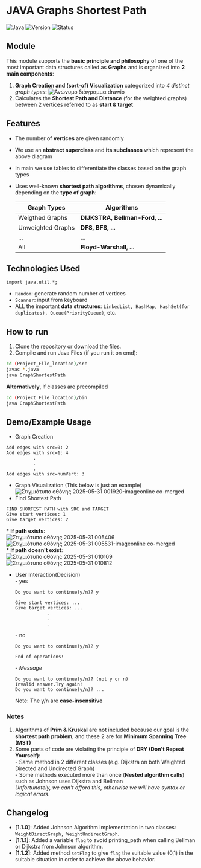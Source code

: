 # JAVA Graphs Shortest Path
![Java](https://img.shields.io/badge/Language-Java-blue)
![Version](https://img.shields.io/badge/Version-1.1.2-81497A)
![Status](https://img.shields.io/badge/Status-Completed-brightgreen)

## Module
This module supports the **basic principle and philosophy** of one of the most important data structures called as **Graphs** and is organized into **2 main components**:
1. **Graph Creation and (sort-of) Visualization** categorized into *4 distinct graph types*:
![Ανώνυμο διάγραμμα drawio](https://github.com/user-attachments/assets/6dfdb800-5da4-4f84-8935-ee5d259fcca8)
2. Calculates the **Shortest Path and Distance** (for the weighted graphs) between 2 vertices referred to as **start & target**

## Features
- The number of **vertices** are given randomly
- We use an **abstract superclass** and **its subclasses** which represent the above diagram
- In main we use tables to differentiate the classes based on the graph types 
- Uses well-known **shortest path algorithms**, chosen dynamically depending on the **type of graph**:
  
  | Graph Types        | Algorithms                       |
  |------------------  |----------------------------------|
  |Weigthed Graphs     | **DIJKSTRA, Bellman-Ford, ...**  |
  |Unweighted Graphs   | **DFS, BFS, ...**                |
  | ...                | **...**                          |
  | All                | **Floyd-Warshall, ...**          |

## Technologies Used
`import java.util.*;`
- `Random`: generate random number of vertices
- `Scanner`: input from keyboard
- ALL the important **data structures**: `LinkedList, HashMap, HashSet(for duplicates), Queue(PriorityQueue)`, etc.

## How to run
1. Clone the repository or download the files.
2. Compile and run Java Files (if you run it on cmd):
```bash
cd (Project_File_location)/src
javac *.java
java GraphShortestPath
```
**Alternatively**, if classes are precompiled
```bash
cd (Project_File_location)/bin
java GraphShortestPath
```

## Demo/Example Usage
- Graph Creation
```
Add edges with src=0: 2
Add edges with src=1: 4
          .
          .
          .
Add edges with src=numVert: 3
```
- Graph Visualization (This below is just an example)<br>
![Στιγμιότυπο οθόνης 2025-05-31 001920-imageonline co-merged](https://github.com/user-attachments/assets/608ada87-2c69-446a-b620-0af594345630)
- Find Shortest Path
```
FIND SHORTEST PATH with SRC and TARGET
Give start vertices: 1
Give target vertices: 2
```

\* **If path exists**: <br>
![Στιγμιότυπο οθόνης 2025-05-31 005406](https://github.com/user-attachments/assets/1b4b7cdf-3819-4d9a-8db7-14a8216b887d)<br>
![Στιγμιότυπο οθόνης 2025-05-31 005531-imageonline co-merged](https://github.com/user-attachments/assets/c77cb21a-091f-418f-8d99-fe6928a0874c) <br>
\* **If path doesn't exist**: <br>
![Στιγμιότυπο οθόνης 2025-05-31 010109](https://github.com/user-attachments/assets/2b767dee-8519-43f1-bf4f-ebae6fd10425)<br>
![Στιγμιότυπο οθόνης 2025-05-31 010812](https://github.com/user-attachments/assets/d277a0b8-d28f-477b-a13a-dcd52695325c)<br>

- User Interaction(Decision)<br>
  \- yes
  ```
  Do you want to continue(y/n)? y
  
  Give start vertices: ...
  Give target vertices: ...
              .
              .
              .
  ```
  \- no
  ```
  Do you want to continue(y/n)? y
  
  End of operations!
  ```
  \- *Message*
  ```
  Do you want to continue(y/n)? (not y or n)
  Invalid answer.Try again!
  Do you want to continue(y/n)? ...
  ```

  Note: The y/n are **case-insensitive**
  
### Notes
1. Algorithms of **Prim & Kruskal** are not included because our goal is the **shortest path problem**, and these 2 are for **Minimum Spanning Tree (MST)**
2. Some parts of code are violating the principle of **DRY (Don't Repeat Yourself)**:<br>
   \- Same method in 2 different classes (e.g. Dijkstra on both Weighted Directed and Undirected Graph)<br>
   \- Some methods executed more than once (**Nested algorithm calls**) such as Johnson uses Dijkstra and Bellman<br>
*Unfortunately, we can't afford this, otherwise we will have syntax or logical errors.*

## Changelog
- **[1.1.0]**: Added Johnson Algorithm implementation in two classes: `WeightDirectGraph, WeightUndirectGraph`.
- **[1.1.1]**: Added a variable `flag` to avoid printing_path when calling Bellman or Dijkstra from Johnson algorithm.
- **[1.1.2]**: Added method `setFlag` to give `flag` the suitable value (0,1) in the suitable situation in order to achieve the above behavior.  
